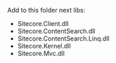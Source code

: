 Add to this folder next libs:

- Sitecore.Client.dll
- Sitecore.ContentSearch.dll
- Sitecore.ContentSearch.Linq.dll
- Sitecore.Kernel.dll
- Sitecore.Mvc.dll